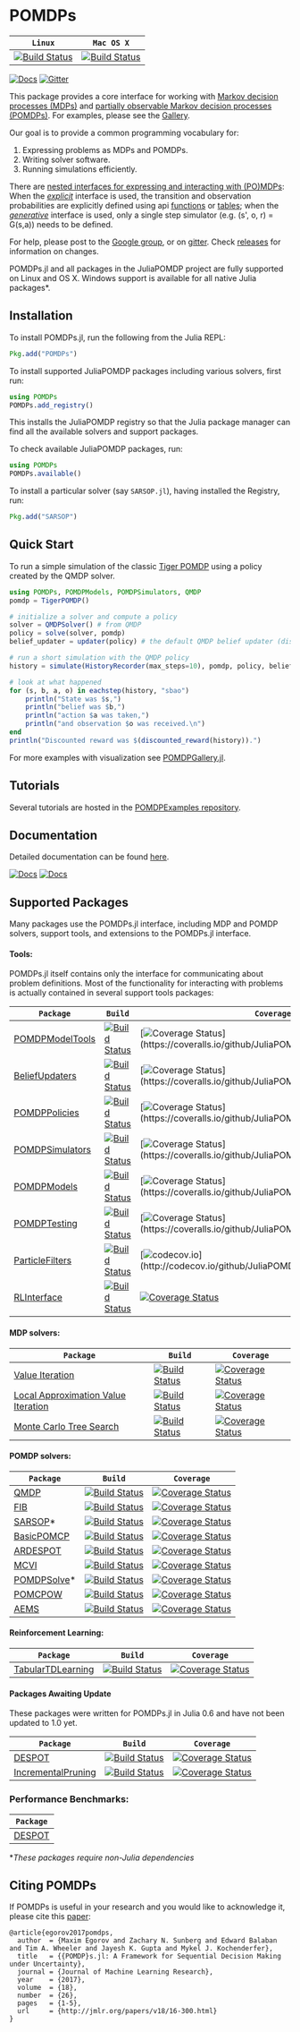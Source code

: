 # POMDPs

| **`Linux`** | **`Mac OS X`** | 
|-----------------|---------------------|
| [![Build Status](https://travis-ci.org/JuliaPOMDP/POMDPs.jl.svg?branch=master)](https://travis-ci.org/JuliaPOMDP/POMDPs.jl) | [![Build Status](https://travis-ci.org/JuliaPOMDP/POMDPs.jl.svg?branch=master)](https://travis-ci.org/JuliaPOMDP/POMDPs.jl)|


[![Docs](https://img.shields.io/badge/docs-latest-blue.svg)](https://JuliaPOMDP.github.io/POMDPs.jl/latest)
[![Gitter](https://badges.gitter.im/JuliaPOMDP/Lobby.svg)](https://gitter.im/JuliaPOMDP/Lobby?utm_source=badge&utm_medium=badge&utm_campaign=pr-badge)

This package provides a core interface for working with [Markov decision processes (MDPs)](https://en.wikipedia.org/wiki/Markov_decision_process) and [partially observable Markov decision processes (POMDPs)](https://en.wikipedia.org/wiki/Partially_observable_Markov_decision_process). For examples, please see the [Gallery](https://github.com/JuliaPOMDP/POMDPGallery.jl).

Our goal is to provide a common programming vocabulary for:

1. Expressing problems as MDPs and POMDPs. 
2. Writing solver software.
3. Running simulations efficiently.

There are [nested interfaces for expressing and interacting with (PO)MDPs](http://juliapomdp.github.io/POMDPs.jl/latest/def_pomdp): When the *[explicit](http://juliapomdp.github.io/POMDPs.jl/latest/explicit)* interface is used, the transition and observation probabilities are explicitly defined using api [functions](http://juliapomdp.github.io/POMDPs.jl/latest/explicit/#functional-form-explicit-pomdp) or [tables](http://juliapomdp.github.io/POMDPs.jl/latest/explicit/#tabular-form-explicit-pomdp); when the *[generative](http://juliapomdp.github.io/POMDPs.jl/latest/generative)* interface is used, only a single step simulator (e.g. (s', o, r) = G(s,a)) needs to be defined.

For help, please post to the [Google group](https://groups.google.com/forum/#!forum/pomdps-users), or on [gitter](https://gitter.im/JuliaPOMDP). Check [releases](https://github.com/JuliaPOMDP/POMDPs.jl/releases) for information on changes.

POMDPs.jl and all packages in the JuliaPOMDP project are fully supported on Linux and OS X. Windows support is available for all native Julia packages*. 

## Installation
To install POMDPs.jl, run the following from the Julia REPL: 
```julia
Pkg.add("POMDPs")
```

To install supported JuliaPOMDP packages including various solvers, first run:
```julia
using POMDPs
POMDPs.add_registry()
```

This installs the JuliaPOMDP registry so that the Julia package manager can find all the available solvers and support packages.

To check available JuliaPOMDP packages, run:
```julia
using POMDPs
POMDPs.available()
```

To install a particular solver (say `SARSOP.jl`), having installed the Registry, run:
```julia
Pkg.add("SARSOP")
```


## Quick Start

To run a simple simulation of the classic [Tiger POMDP](https://www.cs.rutgers.edu/~mlittman/papers/aij98-pomdp.pdf) using a policy created by the QMDP solver.

```julia
using POMDPs, POMDPModels, POMDPSimulators, QMDP
pomdp = TigerPOMDP()

# initialize a solver and compute a policy
solver = QMDPSolver() # from QMDP
policy = solve(solver, pomdp)
belief_updater = updater(policy) # the default QMDP belief updater (discrete Bayesian filter)

# run a short simulation with the QMDP policy
history = simulate(HistoryRecorder(max_steps=10), pomdp, policy, belief_updater)

# look at what happened
for (s, b, a, o) in eachstep(history, "sbao")
    println("State was $s,")
    println("belief was $b,")
    println("action $a was taken,")
    println("and observation $o was received.\n")
end
println("Discounted reward was $(discounted_reward(history)).")
```

For more examples with visualization see [POMDPGallery.jl](https://github.com/JuliaPOMDP/POMDPGallery.jl).

## Tutorials

Several tutorials are hosted in the [POMDPExamples repository](https://github.com/JuliaPOMDP/POMDPExamples.jl).

## Documentation

Detailed documentation can be found [here](http://juliapomdp.github.io/POMDPs.jl/latest/).

[![Docs](https://img.shields.io/badge/docs-latest-blue.svg)](https://JuliaPOMDP.github.io/POMDPs.jl/latest)
[![Docs](https://img.shields.io/badge/docs-stable-blue.svg)](https://JuliaPOMDP.github.io/POMDPs.jl/stable)


## Supported Packages

Many packages use the POMDPs.jl interface, including MDP and POMDP solvers, support tools, and extensions to the POMDPs.jl interface. 

#### Tools:

POMDPs.jl itself contains only the interface for communicating about problem definitions. Most of the functionality for interacting with problems is actually contained in several support tools packages:

|  **`Package`**   |  **`Build`** | **`Coverage`** |
|-------------------|----------------------|------------------|
| [POMDPModelTools](https://github.com/JuliaPOMDP/POMDPModelTools.jl) | [![Build Status](https://travis-ci.org/JuliaPOMDP/POMDPModelTools.jl.svg?branch=master)](https://travis-ci.org/JuliaPOMDP/POMDPModelTools.jl) | [![Coverage Status](https://coveralls.io/repos/github/JuliaPOMDP/POMDPModelTools.jl/badge.svg?)](https://coveralls.io/github/JuliaPOMDP/POMDPModelTools.jl?) |
| [BeliefUpdaters](https://github.com/JuliaPOMDP/BeliefUpdaters.jl) | [![Build Status](https://travis-ci.org/JuliaPOMDP/BeliefUpdaters.jl.svg?branch=master)](https://travis-ci.org/JuliaPOMDP/BeliefUpdaters.jl) | [![Coverage Status](https://coveralls.io/repos/github/JuliaPOMDP/BeliefUpdaters.jl/badge.svg?)](https://coveralls.io/github/JuliaPOMDP/BeliefUpdaters.jl?) |
| [POMDPPolicies](https://github.com/JuliaPOMDP/POMDPPolicies.jl) | [![Build Status](https://travis-ci.org/JuliaPOMDP/POMDPPolicies.jl.svg?branch=master)](https://travis-ci.org/JuliaPOMDP/POMDPPolicies.jl) | [![Coverage Status](https://coveralls.io/repos/github/JuliaPOMDP/POMDPPolicies.jl/badge.svg?)](https://coveralls.io/github/JuliaPOMDP/POMDPPolicies.jl?) |
| [POMDPSimulators](https://github.com/JuliaPOMDP/POMDPSimulators.jl) | [![Build Status](https://travis-ci.org/JuliaPOMDP/POMDPSimulators.jl.svg?branch=master)](https://travis-ci.org/JuliaPOMDP/POMDPSimulators.jl) | [![Coverage Status](https://coveralls.io/repos/github/JuliaPOMDP/POMDPSimulators.jl/badge.svg?)](https://coveralls.io/github/JuliaPOMDP/POMDPSimulators.jl?) |
| [POMDPModels](https://github.com/JuliaPOMDP/POMDPModels.jl) | [![Build Status](https://travis-ci.org/JuliaPOMDP/POMDPModels.jl.svg?branch=master)](https://travis-ci.org/JuliaPOMDP/POMDPModels.jl) | [![Coverage Status](https://coveralls.io/repos/github/JuliaPOMDP/POMDPModels.jl/badge.svg?)](https://coveralls.io/github/JuliaPOMDP/POMDPModels.jl?) |
| [POMDPTesting](https://github.com/JuliaPOMDP/POMDPTesting.jl) | [![Build Status](https://travis-ci.org/JuliaPOMDP/POMDPTesting.jl.svg?branch=master)](https://travis-ci.org/JuliaPOMDP/POMDPTesting.jl) | [![Coverage Status](https://coveralls.io/repos/github/JuliaPOMDP/POMDPTesting.jl/badge.svg?)](https://coveralls.io/github/JuliaPOMDP/POMDPTesting.jl?) |
| [ParticleFilters](https://github.com/JuliaPOMDP/ParticleFilters.jl) | [![Build Status](https://travis-ci.org/JuliaPOMDP/ParticleFilters.jl.svg?branch=master)](https://travis-ci.org/JuliaPOMDP/ParticleFilters.jl) | [![codecov.io](http://codecov.io/github/JuliaPOMDP/ParticleFilters.jl/coverage.svg?)](http://codecov.io/github/JuliaPOMDP/ParticleFilters.jl?) |
| [RLInterface](https://github.com/JuliaPOMDP/RLInterface.jl) | [![Build Status](https://travis-ci.org/JuliaPOMDP/RLInterface.jl.svg?branch=master)](https://travis-ci.org/JuliaPOMDP/RLInterface.jl) | [![Coverage Status](https://coveralls.io/repos/github/JuliaPOMDP/RLInterface.jl/badge.svg?branch=master)](https://coveralls.io/github/JuliaPOMDP/RLInterface.jl?branch=master)

#### MDP solvers:

|  **`Package`**   |  **`Build`** | **`Coverage`** |
|-------------------|----------------------|------------------|
| [Value Iteration](https://github.com/JuliaPOMDP/DiscreteValueIteration.jl) | [![Build Status](https://travis-ci.org/JuliaPOMDP/DiscreteValueIteration.jl.svg?branch=master)](https://travis-ci.org/JuliaPOMDP/DiscreteValueIteration.jl)  | [![Coverage Status](https://coveralls.io/repos/github/JuliaPOMDP/DiscreteValueIteration.jl/badge.svg?branch=master)](https://coveralls.io/github/JuliaPOMDP/DiscreteValueIteration.jl?branch=master) |
| [Local Approximation Value Iteration](https://github.com/JuliaPOMDP/LocalApproximationValueIteration.jl) | [![Build Status](https://travis-ci.org/JuliaPOMDP/LocalApproximationValueIteration.jl.svg?branch=master)](https://travis-ci.org/JuliaPOMDP/LocalApproximationValueIteration.jl) | [![Coverage Status](https://coveralls.io/repos/github/JuliaPOMDP/LocalApproximationValueIteration.jl/badge.svg?branch=master)](https://coveralls.io/github/JuliaPOMDP/LocalApproximationValueIteration.jl?branch=master)
| [Monte Carlo Tree Search](https://github.com/JuliaPOMDP/MCTS.jl) | [![Build Status](https://travis-ci.org/JuliaPOMDP/MCTS.jl.svg?branch=master)](https://travis-ci.org/JuliaPOMDP/MCTS.jl) | [![Coverage Status](https://coveralls.io/repos/github/JuliaPOMDP/MCTS.jl/badge.svg?branch=master)](https://coveralls.io/github/JuliaPOMDP/MCTS.jl?branch=master) |

#### POMDP solvers:

|  **`Package`**   |  **`Build`** | **`Coverage`** |
|-------------------|----------------------|------------------|
| [QMDP](https://github.com/JuliaPOMDP/QMDP.jl) | [![Build Status](https://travis-ci.org/JuliaPOMDP/QMDP.jl.svg?branch=master)](https://travis-ci.org/JuliaPOMDP/QMDP.jl) | [![Coverage Status](https://coveralls.io/repos/JuliaPOMDP/QMDP.jl/badge.svg)](https://coveralls.io/r/JuliaPOMDP/QMDP.jl)  |
| [FIB](https://github.com/JuliaPOMDP/FIB.jl) | [![Build Status](https://travis-ci.org/JuliaPOMDP/FIB.jl.svg?branch=master)](https://travis-ci.org/JuliaPOMDP/FIB.jl) | [![Coverage Status](https://coveralls.io/repos/JuliaPOMDP/FIB.jl/badge.svg)](https://coveralls.io/r/JuliaPOMDP/FIB.jl)  |
| [SARSOP](https://github.com/JuliaPOMDP/SARSOP.jl)* | [![Build Status](https://travis-ci.org/JuliaPOMDP/SARSOP.jl.svg?branch=master)](https://travis-ci.org/JuliaPOMDP/SARSOP.jl) | [![Coverage Status](https://coveralls.io/repos/github/JuliaPOMDP/SARSOP.jl/badge.svg?branch=master)](https://coveralls.io/github/JuliaPOMDP/SARSOP.jl?branch=master) |
| [BasicPOMCP](https://github.com/JuliaPOMDP/BasicPOMCP.jl) | [![Build Status](https://travis-ci.org/JuliaPOMDP/BasicPOMCP.jl.svg?branch=master)](https://travis-ci.org/JuliaPOMDP/BasicPOMCP.jl) | [![Coverage Status](https://coveralls.io/repos/github/JuliaPOMDP/BasicPOMCP.jl/badge.svg?branch=master)](https://coveralls.io/github/JuliaPOMDP/BasicPOMCP.jl?branch=master) |
| [ARDESPOT](https://github.com/JuliaPOMDP/ARDESPOT.jl) | [![Build Status](https://travis-ci.org/JuliaPOMDP/ARDESPOT.jl.svg?branch=master)](https://travis-ci.org/JuliaPOMDP/ARDESPOT.jl) | [![Coverage Status](https://coveralls.io/repos/github/JuliaPOMDP/ARDESPOT.jl/badge.svg?branch=master)](https://coveralls.io/github/JuliaPOMDP/ARDESPOT.jl?branch=master) |
| [MCVI](https://github.com/JuliaPOMDP/MCVI.jl) | [![Build Status](https://travis-ci.org/JuliaPOMDP/MCVI.jl.svg?branch=master)](https://travis-ci.org/JuliaPOMDP/MCVI.jl) | [![Coverage Status](https://coveralls.io/repos/github/JuliaPOMDP/MCVI.jl/badge.svg?branch=master)](https://coveralls.io/github/JuliaPOMDP/MCVI.jl?branch=master) |
| [POMDPSolve](https://github.com/JuliaPOMDP/POMDPSolve.jl)* | [![Build Status](https://travis-ci.org/JuliaPOMDP/POMDPSolve.jl.svg?branch=master)](https://travis-ci.org/JuliaPOMDP/POMDPSolve.jl) | [![Coverage Status](https://coveralls.io/repos/JuliaPOMDP/POMDPSolve.jl/badge.svg)](https://coveralls.io/r/JuliaPOMDP/POMDPSolve.jl) |
| [POMCPOW](https://github.com/JuliaPOMDP/POMCPOW.jl) | [![Build Status](https://travis-ci.org/JuliaPOMDP/POMCPOW.jl.svg?branch=master)](https://travis-ci.org/JuliaPOMDP/POMCPOW.jl) | [![Coverage Status](https://coveralls.io/repos/github/JuliaPOMDP/POMCPOW.jl/badge.svg?branch=master)](https://coveralls.io/github/JuliaPOMDP/POMCPOW.jl?branch=master) |
| [AEMS](https://github.com/JuliaPOMDP/AEMS.jl) | [![Build Status](https://travis-ci.org/JuliaPOMDP/AEMS.jl.svg?branch=master)](https://travis-ci.org/JuliaPOMDP/AEMS.jl) | [![Coverage Status](https://coveralls.io/repos/JuliaPOMDP/AEMS.jl/badge.svg)](https://coveralls.io/r/JuliaPOMDP/AEMS.jl)  |

#### Reinforcement Learning:

|  **`Package`**   |  **`Build`** | **`Coverage`** |
|-------------------|----------------------|------------------|
| [TabularTDLearning](https://github.com/JuliaPOMDP/TabularTDLearning.jl) | [![Build Status](https://travis-ci.org/JuliaPOMDP/TabularTDLearning.jl.svg?branch=master)](https://travis-ci.org/JuliaPOMDP/TabularTDLearning.jl) | [![Coverage Status](https://coveralls.io/repos/JuliaPOMDP/TabularTDLearning.jl/badge.svg?branch=master&service=github)](https://coveralls.io/github/JuliaPOMDP/TabularTDLearning.jl?branch=master) |

#### Packages Awaiting Update

These packages were written for POMDPs.jl in Julia 0.6 and have not been updated to 1.0 yet.

|  **`Package`**   |  **`Build`** | **`Coverage`** |
|-------------------|----------------------|------------------|
| [DESPOT](https://github.com/JuliaPOMDP/DESPOT.jl) | [![Build Status](https://travis-ci.org/JuliaPOMDP/DESPOT.jl.svg?branch=master)](https://travis-ci.com/JuliaPOMDP/DESPOT.jl) | [![Coverage Status](https://coveralls.io/repos/github/JuliaPOMDP/DESPOT.jl/badge.svg?branch=master)](https://coveralls.io/github/JuliaPOMDP/DESPOT.jl?branch=master) |
| [IncrementalPruning](https://github.com/JuliaPOMDP/IncrementalPruning.jl) | [![Build Status](https://travis-ci.org/JuliaPOMDP/IncrementalPruning.jl.svg?branch=master)](https://travis-ci.org/JuliaPOMDP/IncrementalPruning.jl) | [![Coverage Status](https://coveralls.io/repos/github/JuliaPOMDP/IncrementalPruning.jl/badge.svg?branch=master)](https://coveralls.io/github/JuliaPOMDP/IncrementalPruning.jl?branch=master)  |

### Performance Benchmarks:

|  **`Package`**   | 
|-------------------|
| [DESPOT](https://github.com/JuliaPOMDP/DESPOT.jl/blob/master/test/perflog.md) | 

*_These packages require non-Julia dependencies_

## Citing POMDPs

If POMDPs is useful in your research and you would like to acknowledge it, please cite this [paper](http://www.jmlr.org/papers/v18/16-300.html):

```
@article{egorov2017pomdps,
  author  = {Maxim Egorov and Zachary N. Sunberg and Edward Balaban and Tim A. Wheeler and Jayesh K. Gupta and Mykel J. Kochenderfer},
  title   = {{POMDP}s.jl: A Framework for Sequential Decision Making under Uncertainty},
  journal = {Journal of Machine Learning Research},
  year    = {2017},
  volume  = {18},
  number  = {26},
  pages   = {1-5},
  url     = {http://jmlr.org/papers/v18/16-300.html}
}
```
